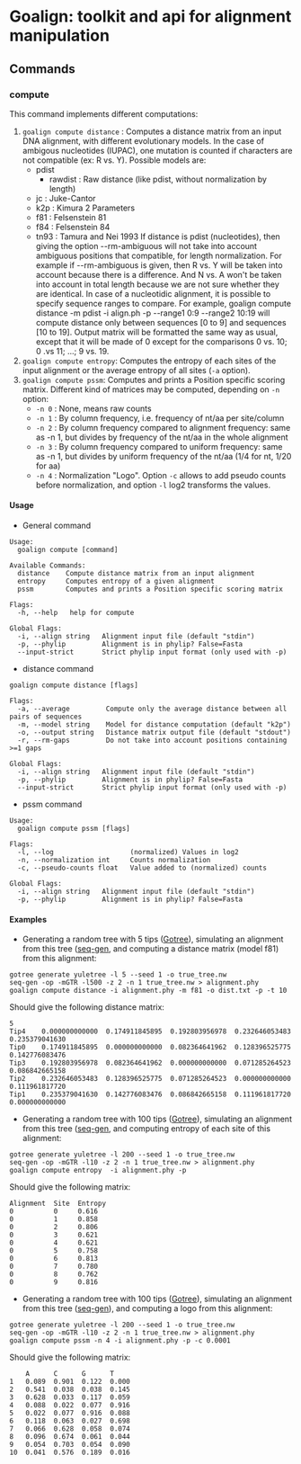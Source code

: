 # Goalign: toolkit and api for alignment manipulation

## Commands

### compute
This command implements different computations:
1. `goalign compute distance` : Computes a distance matrix from an input DNA alignment, with different evolutionary models. In the case of ambigous nucleotides (IUPAC), one mutation is counted if characters are not compatible (ex: R vs. Y). Possible models are:
    - pdist
	  - rawdist : Raw distance (like pdist, without normalization by length)
    - jc      : Juke-Cantor
    - k2p     : Kimura 2 Parameters
    - f81     : Felsenstein 81
    - f84     : Felsenstein 84
    - tn93    : Tamura and Nei 1993
  If distance is pdist (nucleotides), then giving the option --rm-ambiguous will not take into 
  account ambiguous positions that compatible, for length normalization.
  For example if --rm-ambiguous is given, then R vs. Y will be taken into account
  because there is a difference. And N vs. A won't be taken into account in total length
  because we are not sure whether they are identical.
  In case of a nucleotidic alignment, it is possible to specify sequence ranges to compare. For example, 
  goalign compute distance -m pdist -i align.ph -p --range1 0:9 --range2 10:19
  will compute distance only between sequences [0 to 9] and sequences [10 to 19].
  Output matrix will be formatted the same way as usual, except that it will be made of 0 except for
  the comparisons 0 vs. 10; 0 .vs 11; ...; 9 vs. 19.
2. `goalign compute entropy`: Computes the entropy of each sites of the input alignment or the average entropy of all sites (`-a` option).
3. `goalign compute pssm`: Computes and prints a Position specific scoring matrix. Different kind of matrices may be computed, depending on `-n` option:
    - `-n 0` : None, means raw counts
    - `-n 1` : By column frequency, i.e. frequency of nt/aa per site/column
    - `-n 2` : By column frequency compared to alignment frequency: same as -n 1, but divides by frequency of the nt/aa in the whole alignment
    - `-n 3` : By column frequency compared to uniform frequency: same as -n 1, but divides by uniform frequency of the nt/aa (1/4 for nt, 1/20 for aa)
    - `-n 4` : Normalization "Logo".
	Option `-c` allows to add pseudo counts before normalization, and option `-l` log2 transforms the values.

#### Usage

* General command
```
Usage:
  goalign compute [command]

Available Commands:
  distance    Compute distance matrix from an input alignment
  entropy     Computes entropy of a given alignment
  pssm        Computes and prints a Position specific scoring matrix

Flags:
  -h, --help   help for compute

Global Flags:
  -i, --align string   Alignment input file (default "stdin")
  -p, --phylip         Alignment is in phylip? False=Fasta
  --input-strict       Strict phylip input format (only used with -p)
```

* distance command
```
goalign compute distance [flags]

Flags:
  -a, --average         Compute only the average distance between all pairs of sequences
  -m, --model string    Model for distance computation (default "k2p")
  -o, --output string   Distance matrix output file (default "stdout")
  -r, --rm-gaps         Do not take into account positions containing >=1 gaps

Global Flags:
  -i, --align string   Alignment input file (default "stdin")
  -p, --phylip         Alignment is in phylip? False=Fasta
  --input-strict       Strict phylip input format (only used with -p)
```

* pssm command
```
Usage:
  goalign compute pssm [flags]

Flags:
  -l, --log                   (normalized) Values in log2
  -n, --normalization int     Counts normalization
  -c, --pseudo-counts float   Value added to (normalized) counts

Global Flags:
  -i, --align string   Alignment input file (default "stdin")
  -p, --phylip         Alignment is in phylip? False=Fasta
```

#### Examples

* Generating a random tree with 5 tips ([Gotree](https://github.com/evolbioinfo/gotree)), simulating an alignment from this tree ([seq-gen](https://github.com/rambaut/Seq-Gen), and computing a distance matrix (model f81) from this alignment:
```
gotree generate yuletree -l 5 --seed 1 -o true_tree.nw
seq-gen -op -mGTR -l500 -z 2 -n 1 true_tree.nw > alignment.phy
goalign compute distance -i alignment.phy -m f81 -o dist.txt -p -t 10
```

Should give the following distance matrix:

```
5
Tip4    0.000000000000  0.174911845895  0.192803956978  0.232646053483  0.235379041630
Tip0    0.174911845895  0.000000000000  0.082364641962  0.128396525775  0.142776083476
Tip3    0.192803956978  0.082364641962  0.000000000000  0.071285264523  0.086842665158
Tip2    0.232646053483  0.128396525775  0.071285264523  0.000000000000  0.111961817720
Tip1    0.235379041630  0.142776083476  0.086842665158  0.111961817720  0.000000000000
```

* Generating a random tree with 100 tips ([Gotree](https://github.com/evolbioinfo/gotree)), simulating an alignment from this tree ([seq-gen](https://github.com/rambaut/Seq-Gen), and computing entropy of each site of this alignment:
```
gotree generate yuletree -l 200 --seed 1 -o true_tree.nw
seq-gen -op -mGTR -l10 -z 2 -n 1 true_tree.nw > alignment.phy
goalign compute entropy  -i alignment.phy -p 
```

Should give the following matrix:
```
Alignment  Site  Entropy
0          0     0.616
0          1     0.858
0          2     0.806
0          3     0.621
0          4     0.621
0          5     0.758
0          6     0.813
0          7     0.780
0          8     0.762
0          9     0.816
```

* Generating a random tree with 100 tips ([Gotree](https://github.com/evolbioinfo/gotree)), simulating an alignment from this tree ([seq-gen](https://github.com/rambaut/Seq-Gen)), and computing a logo from this alignment:
```
gotree generate yuletree -l 200 --seed 1 -o true_tree.nw
seq-gen -op -mGTR -l10 -z 2 -n 1 true_tree.nw > alignment.phy
goalign compute pssm -n 4 -i alignment.phy -p -c 0.0001
```

Should give the following matrix:
```
    A      C      G      T
1   0.089  0.901  0.122  0.000
2   0.541  0.038  0.038  0.145
3   0.628  0.033  0.117  0.059
4   0.088  0.022  0.077  0.916
5   0.022  0.077  0.916  0.088
6   0.118  0.063  0.027  0.698
7   0.066  0.628  0.058  0.074
8   0.096  0.674  0.061  0.044
9   0.054  0.703  0.054  0.090
10  0.041  0.576  0.189  0.016
```
